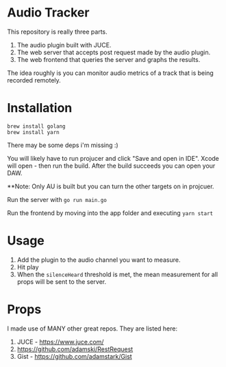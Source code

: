# Audio Tracker

This repository is really three parts.  

1. The audio plugin built with JUCE.
2. The web server that accepts post request made by the audio plugin.
3. The web frontend that queries the server and graphs the results.

The idea roughly is you can monitor audio metrics of a track that is being recorded remotely.

# Installation

`brew install golang`  
`brew install yarn`

There may be some deps i'm missing :)

You will likely have to run projucer and click "Save and open in IDE".  Xcode will open - then run the build.  After the build succeeds you can open your DAW.

**Note: Only AU is built but you can turn the other targets on in projcuer.

Run the server with `go run main.go`

Run the frontend by moving into the app folder and executing `yarn start`

# Usage

1. Add the plugin to the audio channel you want to measure.
2. Hit play
3. When the `silenceHeard` threshold is met, the mean measurement for all props will be sent to the server.  

# Props

I made use of MANY other great repos.  They are listed here:

1. JUCE - https://www.juce.com/
2. https://github.com/adamski/RestRequest
3. Gist - https://github.com/adamstark/Gist
